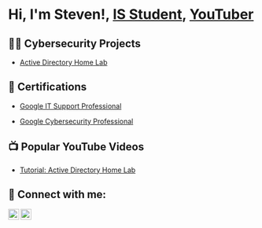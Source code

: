 <h1>Hi, I'm Steven!, <a href="https://www.linkedin.com/in/steven-llamas-5b1a80221/">IS Student</a>, <a href="https://www.youtube.com/c/joshmadakor">YouTuber</a></h1>

<h2>👨‍💻 Cybersecurity Projects</h2>

- [Active Directory Home Lab](https://github.com/steven-llamas/ActiveDirectoryLab)

<h2>📄 Certifications</h2>
                      
- [Google IT Support Professional](https://coursera.org/share/2a0d6e611f420b574a2072d3d3ee5227)
  
- [Google Cybersecurity Professional](https://coursera.org/share/5cef1d9f1f9755892259935d2c7fe95e)

  
    
<h2>📺 Popular YouTube Videos</h2>

- [Tutorial: Active Directory Home Lab](https://www.youtube.com/URL)

<h2> 🤳 Connect with me:</h2>

[<img align="left" alt="Steven_Llamas | YouTube" width="22px" src="https://cdn.jsdelivr.net/npm/simple-icons@v3/icons/youtube.svg" />][youtube]
[<img align="left" alt="Steven_Llamas | LinkedIn" width="22px" src="https://cdn.jsdelivr.net/npm/simple-icons@v3/icons/linkedin.svg" />][linkedin]

[youtube]: www.youtube.com/@Esteban-Llamas
[linkedin]: https://www.linkedin.com/in/steven-llamas-5b1a80221/

